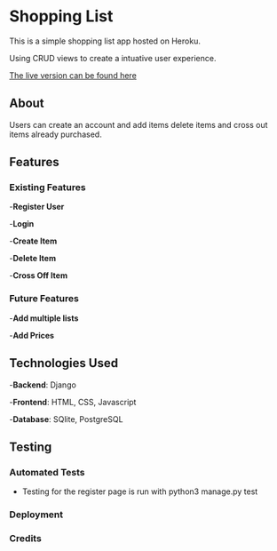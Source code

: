 # Shopping List

This is a simple shopping list app hosted on Heroku.

Using CRUD views to create a intuative user experience.

[The live version can be found here](https://shopping-list-1951df8955b3.herokuapp.com/)

## About

Users can create an account and add items delete items and cross out items already purchased.

## Features

### Existing Features

-__Register User__

-__Login__

-__Create Item__

-__Delete Item__

-__Cross Off Item__

### Future Features

-__Add multiple lists__

-__Add Prices__

## Technologies Used

-__Backend__: Django

-__Frontend__: HTML, CSS, Javascript

-__Database__: SQlite, PostgreSQL

## Testing

### Automated Tests

- Testing for the register page is run with python3 manage.py test

###

### Deployment

### Credits